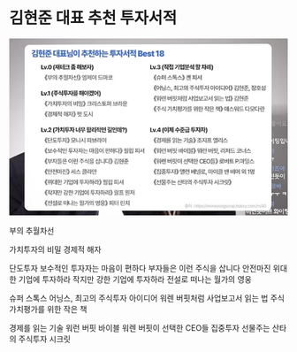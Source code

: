 # 김현준 대표 추천 투자서적

![](Assets/image%2024.png)

부의 추월차선

가치투자의 비밀
경제적 해자

단도투자
보수적인 투자자는 마음이 편하다
부자들은 이런 주식을 삽니다
안전마진
위대한 기업에 투자하라
작지만 강한 기업에 투자하라
전설로 떠나는 월가의 영웅

슈퍼 스톡스
어닝스, 최고의 주식투자 아이디어
워렌 버핏처럼 사업보고서 읽는 법
주식 가치평가를 위한 작은 책

경제를 읽는 기술
워런 버핏 바이블
워렌 버핏이 선택한 CEO들
집중투자
선물주는 산타의 주식투자 시크릿